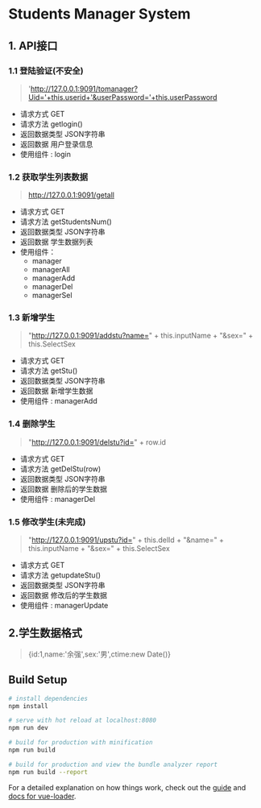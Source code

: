 # Students Manager System

## 1. API接口

### 1.1 登陆验证(不安全)

> 'http://127.0.0.1:9091/tomanager?Uid='+this.userid+'&userPassword='+this.userPassword

* 请求方式 GET
* 请求方法 getlogin()
* 返回数据类型 JSON字符串
* 返回数据 用户登录信息
* 使用组件 : login

### 1.2 获取学生列表数据

> http://127.0.0.1:9091/getall

* 请求方式 GET
* 请求方法 getStudentsNum()
* 返回数据类型 JSON字符串
* 返回数据 学生数据列表
* 使用组件：
	+ manager
	+ managerAll
	+ managerAdd
	+ managerDel
	+ managerSel

### 1.3 新增学生

> "http://127.0.0.1:9091/addstu?name=" + this.inputName + "&sex=" + this.SelectSex

* 请求方式 GET
* 请求方法 getStu()
* 返回数据类型 JSON字符串
* 返回数据 新增学生数据
* 使用组件 : managerAdd

### 1.4 删除学生

> "http://127.0.0.1:9091/delstu?id=" + row.id

* 请求方式 GET
* 请求方法 getDelStu(row)
* 返回数据类型 JSON字符串
* 返回数据 删除后的学生数据
* 使用组件 : managerDel

### 1.5 修改学生(未完成)

> "http://127.0.0.1:9091/upstu?id=" + this.delId + "&name=" + this.inputName + "&sex=" + this.SelectSex

* 请求方式 GET
* 请求方法 getupdateStu()
* 返回数据类型 JSON字符串
* 返回数据 修改后的学生数据
* 使用组件 : managerUpdate


## 2.学生数据格式

> {id:1,name:'余强',sex:'男',ctime:new Date()}

## Build Setup

``` bash
# install dependencies
npm install

# serve with hot reload at localhost:8080
npm run dev

# build for production with minification
npm run build

# build for production and view the bundle analyzer report
npm run build --report
```

For a detailed explanation on how things work, check out the [guide](http://vuejs-templates.github.io/webpack/) and [docs for vue-loader](http://vuejs.github.io/vue-loader).
